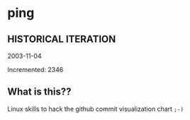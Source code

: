 # ping

## HISTORICAL ITERATION
2003-11-04

Incremented: 2346

## What is this?? 
Linux skills to hack the github commit visualization chart `;-)`
